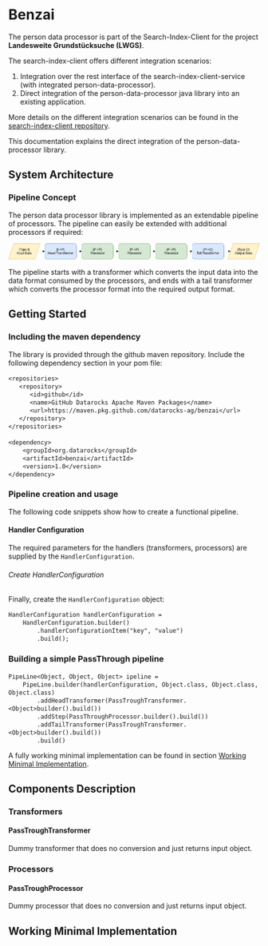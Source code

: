 # Benzai

The person data processor is part of the Search-Index-Client for the project **Landesweite
Grundstücksuche (LWGS)**.

The search-index-client offers different integration scenarios:

1. Integration over the rest interface of the search-index-client-service (with integrated
   person-data-processor).
2. Direct integration of the person-data-processor java library into an existing application.

More details on the different integration scenarios can be found in
the [search-index-client repository]().

This documentation explains the direct integration of the person-data-processor library.

## System Architecture

### Pipeline Concept

The person data processor library is implemented as an extendable pipeline of processors. The
pipeline can easily be extended with additional processors if required:

![Abstract Pipeline](assets/abstract-pipeline.png)

The pipeline starts with a transformer which converts the input data into the data format consumed
by the processors, and ends with a tail transformer which converts the processor format into the
required output format.

## Getting Started

### Including the maven dependency

The library is provided through the github maven repository. Include the following dependency
section in your pom file:

```
<repositories>
   <repository>
      <id>github</id>
      <name>GitHub Datarocks Apache Maven Packages</name>
      <url>https://maven.pkg.github.com/datarocks-ag/benzai</url>
   </repository>
</repositories>

<dependency>
    <groupId>org.datarocks</groupId>
    <artifactId>benzai</artifactId>
    <version>1.0</version>
</dependency>
```

### Pipeline creation and usage

The following code snippets show how to create a functional pipeline.

#### Handler Configuration

The required parameters for the handlers (transformers, processors) are supplied by
the `HandlerConfiguration`.

###### Create HandlerConfiguration

Finally, create the `HandlerConfiguration` object:

```
HandlerConfiguration handlerConfiguration = 
    HandlerConfiguration.builder()
        .handlerConfigurationItem("key", "value")
        .build();
```

### Building a simple PassThrough pipeline 

```
PipeLine<Object, Object, Object> ipeline = 
    PipeLine.builder(handlerConfiguration, Object.class, Object.class, Object.class)
        .addHeadTransformer(PassTroughTransformer.<Object>builder().build())
        .addStep(PassThroughProcessor.builder().build())
        .addTailTransformer(PassTroughTransformer.<Object>builder().build())
        .build()
```



A fully working minimal implementation can be found in
section [Working Minimal Implementation](#working-minimal-implementation).

## Components Description

### Transformers

#### PassTroughTransformer

Dummy transformer that does no conversion and just returns input object.

### Processors

#### PassTroughProcessor

Dummy processor that does no conversion and just returns input object.

## Working Minimal Implementation